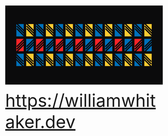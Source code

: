 

![A colorful pattern of blocks with diagonal stripes.](./ghub.png 'banner')
<div style="font-size: 4em; color: #0071bb;"><a href="https://williamwhitaker.dev">https://williamwhitaker.dev</a></div>

